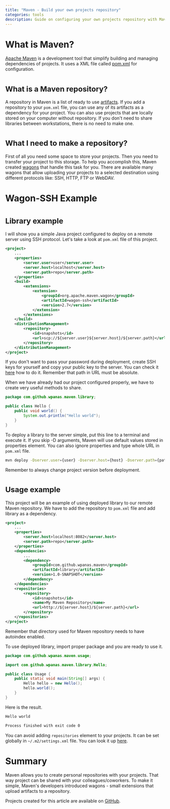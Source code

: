 ```yaml
---
title: "Maven - Build your own projects repository"
categories: tools
description: Guide on configuring your own projects repository with Maven Wagon
---
```


# What is Maven?

[Apache Maven](https://maven.apache.org/) is a development tool that simplify building and managing dependencies of projects. It uses a XML file called [pom.xml](https://maven.apache.org/pom.html#What_is_the_POM) for configuration.

# <small>What is a Maven repository?</small>

A repository in Maven is a list of ready to use [artifacts](https://stackoverflow.com/a/2487511). If you add a repository to your `pom.xml` file, you can use any of its artifacts as a dependency for your project. You can also use projects that are locally stored on your computer without repository.
If you don't need to share libraries between workstations, there is no need to make one.

# <small>What I need to make a repository?</small>

First of all you need some space to store your projects. Then you need to transfer your project to this storage. To help you accomplish this, Maven created [wagons](https://maven.apache.org/wagon/) that handle this task for you. There are available many wagons that allow uploading your projects to a selected destination using different protocols like: SSH, HTTP, FTP or WebDAV.

# Wagon-SSH Example

# <small>Library example</small>

I will show you a simple Java project configured to deploy on a remote server using SSH protocol. Let's take a look at `pom.xml` file of this project.

```xml
<project>
    ...
    <properties>
        <server.user>user</server.user>
        <server.host>localhost</server.host>
        <server.path>repo</server.path>
    </properties>
    <build>
        <extensions>
            <extension>
                <groupId>org.apache.maven.wagon</groupId>
                <artifactId>wagon-ssh</artifactId>
                <version>2.7</version>
            </extension>
        </extensions>
    </build>
    <distributionManagement>
        <repository>
            <id>snapshots</id>
            <url>scp://${server.user}${server.host}/${server.path}</url>
        </repository>
    </distributionManagement>
</project>
```

If you don't want to pass your password during deployment, create SSH keys for yourself and copy your public key to the server.
You can check it [here](https://www.digitalocean.com/community/tutorials/how-to-set-up-ssh-keys--2) how to do it. Remember that path in URL must be absolute.

When we have already had our project configured properly, we have to create very useful methods to share.

```java
package com.github.wpanas.maven.library;

public class Hello {
    public void world() {
        System.out.println("Hello world");
    }
}
```

To deploy a library to the server simple, put this line to a terminal and execute it. If you skip -D arguments, Maven will use default values stored in properties element. You can also ignore properties and type whole URL in `pom.xml` file.

```bash
mvn deploy -Dserver.user={user} -Dserver.host={host} -Dserver.path={path}
```

Remember to always change project version before deployment.

# <small>Usage example</small>

This project will be an example of using deployed library to our remote Maven repository. We have to add the repository to `pom.xml` file
and add library as a dependency.

```xml
<project>
    ...
    <properties>
        <server.host>localhost:8082</server.host>
        <server.path>repo</server.path>
    </properties>
    <dependencies>
        ...
        <dependency>
            <groupId>com.github.wpanas.maven</groupId>
            <artifactId>library</artifactId>
            <version>1.0-SNAPSHOT</version>
        </dependency>
    </dependencies>
    <repositories>
        <repository>
            <id>snapshots</id>
            <name>My Maven Repository</name>
            <url>http://${server.host}/${server.path}</url>
        </repository>
    </repositories>
</project>
```

Remember that directory used for Maven repository needs to have autoindex enabled.

To use deployed library, import proper package and you are ready to use it.

```java
package com.github.wpanas.maven.usage;

import com.github.wpanas.maven.library.Hello;

public class Usage {
    public static void main(String[] args) {
        Hello hello = new Hello();
        hello.world();
    }
}
```

Here is the result.

```bash
Hello world

Process finished with exit code 0
```

You can avoid adding `repositories` element to your projects. It can be set globally in `~/.m2/settings.xml` file. You can look it up [here](https://maven.apache.org/settings.html).

# Summary

Maven allows you to create personal repositories with your projects. That way project can be shared with your colleagues/coworkers.
To make it simple, Maven's developers introduced wagons - small extensions that upload artifacts to a repository.

Projects created for this article are available on [GitHub](https://github.com/wpanas/code-snippets/tree/master/maven).